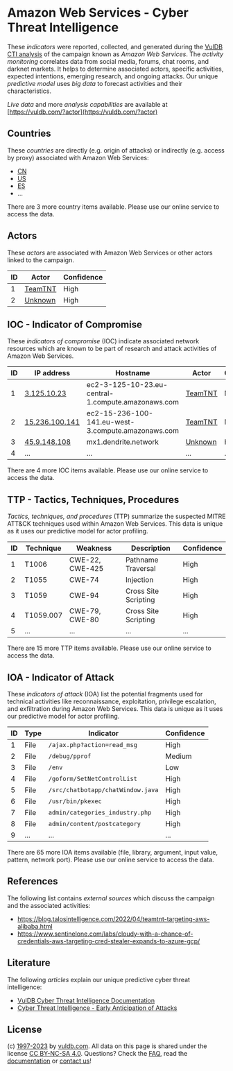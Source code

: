 # Amazon Web Services - Cyber Threat Intelligence

These _indicators_ were reported, collected, and generated during the [VulDB CTI analysis](https://vuldb.com/?kb.cti) of the campaign known as _Amazon Web Services_. The _activity monitoring_ correlates data from social media, forums, chat rooms, and darknet markets. It helps to determine associated actors, specific activities, expected intentions, emerging research, and ongoing attacks. Our unique _predictive model_ uses _big data_ to forecast activities and their characteristics.

_Live data_ and more _analysis capabilities_ are available at [https://vuldb.com/?actor](https://vuldb.com/?actor)

## Countries

These _countries_ are directly (e.g. origin of attacks) or indirectly (e.g. access by proxy) associated with Amazon Web Services:

* [CN](https://vuldb.com/?country.cn)
* [US](https://vuldb.com/?country.us)
* [ES](https://vuldb.com/?country.es)
* ...

There are 3 more country items available. Please use our online service to access the data.

## Actors

These _actors_ are associated with Amazon Web Services or other actors linked to the campaign.

ID | Actor | Confidence
-- | ----- | ----------
1 | [TeamTNT](https://vuldb.com/?actor.teamtnt) | High
2 | [Unknown](https://vuldb.com/?actor.unknown) | High

## IOC - Indicator of Compromise

These _indicators of compromise_ (IOC) indicate associated network resources which are known to be part of research and attack activities of Amazon Web Services.

ID | IP address | Hostname | Actor | Confidence
-- | ---------- | -------- | ----- | ----------
1 | [3.125.10.23](https://vuldb.com/?ip.3.125.10.23) | ec2-3-125-10-23.eu-central-1.compute.amazonaws.com | [TeamTNT](https://vuldb.com/?actor.teamtnt) | Medium
2 | [15.236.100.141](https://vuldb.com/?ip.15.236.100.141) | ec2-15-236-100-141.eu-west-3.compute.amazonaws.com | [TeamTNT](https://vuldb.com/?actor.teamtnt) | Medium
3 | [45.9.148.108](https://vuldb.com/?ip.45.9.148.108) | mx1.dendrite.network | [Unknown](https://vuldb.com/?actor.unknown) | High
4 | ... | ... | ... | ...

There are 4 more IOC items available. Please use our online service to access the data.

## TTP - Tactics, Techniques, Procedures

_Tactics, techniques, and procedures_ (TTP) summarize the suspected MITRE ATT&CK techniques used within Amazon Web Services. This data is unique as it uses our predictive model for actor profiling.

ID | Technique | Weakness | Description | Confidence
-- | --------- | -------- | ----------- | ----------
1 | T1006 | CWE-22, CWE-425 | Pathname Traversal | High
2 | T1055 | CWE-74 | Injection | High
3 | T1059 | CWE-94 | Cross Site Scripting | High
4 | T1059.007 | CWE-79, CWE-80 | Cross Site Scripting | High
5 | ... | ... | ... | ...

There are 15 more TTP items available. Please use our online service to access the data.

## IOA - Indicator of Attack

These _indicators of attack_ (IOA) list the potential fragments used for technical activities like reconnaissance, exploitation, privilege escalation, and exfiltration during Amazon Web Services. This data is unique as it uses our predictive model for actor profiling.

ID | Type | Indicator | Confidence
-- | ---- | --------- | ----------
1 | File | `/ajax.php?action=read_msg` | High
2 | File | `/debug/pprof` | Medium
3 | File | `/env` | Low
4 | File | `/goform/SetNetControlList` | High
5 | File | `/src/chatbotapp/chatWindow.java` | High
6 | File | `/usr/bin/pkexec` | High
7 | File | `admin/categories_industry.php` | High
8 | File | `admin/content/postcategory` | High
9 | ... | ... | ...

There are 65 more IOA items available (file, library, argument, input value, pattern, network port). Please use our online service to access the data.

## References

The following list contains _external sources_ which discuss the campaign and the associated activities:

* https://blog.talosintelligence.com/2022/04/teamtnt-targeting-aws-alibaba.html
* https://www.sentinelone.com/labs/cloudy-with-a-chance-of-credentials-aws-targeting-cred-stealer-expands-to-azure-gcp/

## Literature

The following _articles_ explain our unique predictive cyber threat intelligence:

* [VulDB Cyber Threat Intelligence Documentation](https://vuldb.com/?kb.cti)
* [Cyber Threat Intelligence - Early Anticipation of Attacks](https://www.scip.ch/en/?labs.20201022)

## License

(c) [1997-2023](https://vuldb.com/?kb.changelog) by [vuldb.com](https://vuldb.com/?kb.about). All data on this page is shared under the license [CC BY-NC-SA 4.0](https://creativecommons.org/licenses/by-nc-sa/4.0/). Questions? Check the [FAQ](https://vuldb.com/?kb.faq), read the [documentation](https://vuldb.com/?kb) or [contact us](https://vuldb.com/?contact)!
